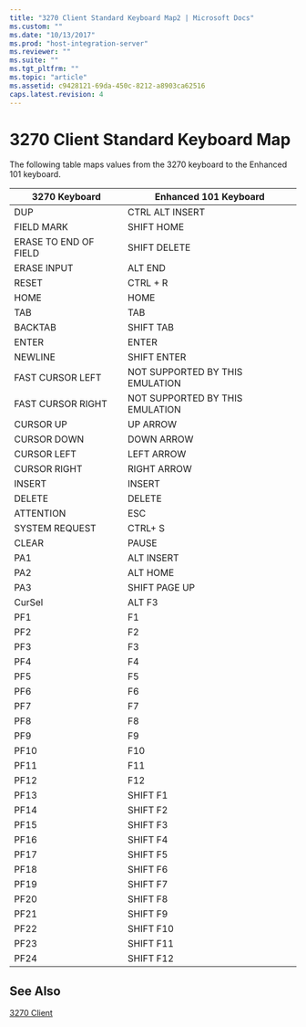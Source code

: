 ```yaml
---
title: "3270 Client Standard Keyboard Map2 | Microsoft Docs"
ms.custom: ""
ms.date: "10/13/2017"
ms.prod: "host-integration-server"
ms.reviewer: ""
ms.suite: ""
ms.tgt_pltfrm: ""
ms.topic: "article"
ms.assetid: c9428121-69da-450c-8212-a8903ca62516
caps.latest.revision: 4
---
```

# 3270 Client Standard Keyboard Map
The following table maps values from the 3270 keyboard to the Enhanced 101 keyboard.  
  
|3270 Keyboard|Enhanced 101 Keyboard|  
|-------------------|---------------------------|  
|DUP|CTRL ALT INSERT|  
|FIELD MARK|SHIFT HOME|  
|ERASE TO END OF FIELD|SHIFT DELETE|  
|ERASE INPUT|ALT END|  
|RESET|CTRL + R|  
|HOME|HOME|  
|TAB|TAB|  
|BACKTAB|SHIFT TAB|  
|ENTER|ENTER|  
|NEWLINE|SHIFT ENTER|  
|FAST CURSOR LEFT|NOT SUPPORTED BY THIS EMULATION|  
|FAST CURSOR RIGHT|NOT SUPPORTED BY THIS EMULATION|  
|CURSOR UP|UP ARROW|  
|CURSOR DOWN|DOWN ARROW|  
|CURSOR LEFT|LEFT ARROW|  
|CURSOR RIGHT|RIGHT ARROW|  
|INSERT|INSERT|  
|DELETE|DELETE|  
|ATTENTION|ESC|  
|SYSTEM REQUEST|CTRL+ S|  
|CLEAR|PAUSE|  
|PA1|ALT INSERT|  
|PA2|ALT HOME|  
|PA3|SHIFT PAGE UP|  
|CurSel|ALT F3|  
|PF1|F1|  
|PF2|F2|  
|PF3|F3|  
|PF4|F4|  
|PF5|F5|  
|PF6|F6|  
|PF7|F7|  
|PF8|F8|  
|PF9|F9|  
|PF10|F10|  
|PF11|F11|  
|PF12|F12|  
|PF13|SHIFT F1|  
|PF14|SHIFT F2|  
|PF15|SHIFT F3|  
|PF16|SHIFT F4|  
|PF17|SHIFT F5|  
|PF18|SHIFT F6|  
|PF19|SHIFT F7|  
|PF20|SHIFT F8|  
|PF21|SHIFT F9|  
|PF22|SHIFT F10|  
|PF23|SHIFT F11|  
|PF24|SHIFT F12|  
  
## See Also  
 [3270 Client](../core/3270-client.md)